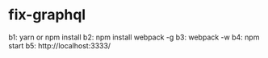# fix-graphql

b1: yarn or npm install
b2: npm install webpack -g
b3: webpack -w
b4: npm start
b5: http://localhost:3333/
